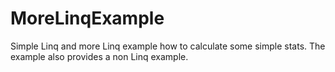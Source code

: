 # MoreLinqExample

Simple Linq and more Linq example how to calculate some simple stats. The example also provides a non Linq example.
